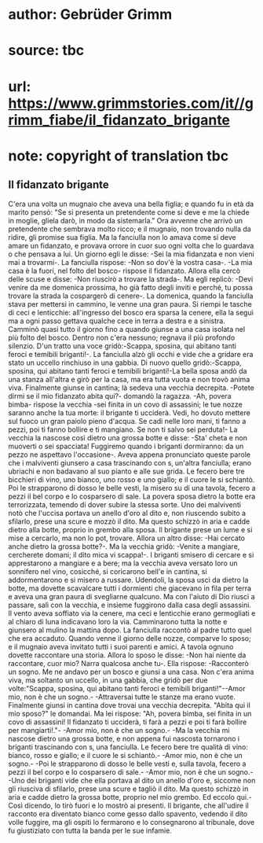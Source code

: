 # author: Gebrüder Grimm
# source: tbc
# url: https://www.grimmstories.com/it//grimm_fiabe/il_fidanzato_brigante
# note: copyright of translation tbc

## Il fidanzato brigante 

C'era una volta un mugnaio che aveva una bella figlia; e quando fu in
età da marito pensò: "Se si presenta un pretendente come si deve e me
la chiede in moglie, gliela darò, in modo da sistemarla." Ora avvenne
che arrivò un pretendente che sembrava molto ricco; e il mugnaio, non
trovando nulla da ridire, gli promise sua figlia. Ma la fanciulla non lo
amava come si deve amare un fidanzato, e provava orrore in cuor suo ogni
volta che lo guardava o che pensava a lui. Un giorno egli le disse: -Sei
la mia fidanzata e non vieni mai a trovarmi-. La fanciulla rispose: -Non
so dov'è la vostra casa-. -La mia casa è la fuori, nel folto del bosco-
rispose il fidanzato. Allora ella cercò delle scuse e disse: -Non
riuscirò a trovare la strada-. Ma egli replicò: -Devi venire da me
domenica prossima, ho già fatto degli inviti e perché‚ tu possa trovare
la strada la cospargerò di cenere-. La domenica, quando la fanciulla
stava per mettersi in cammino, le venne una gran paura. Si riempi le
tasche di ceci e lenticchie: all'ingresso del bosco era sparsa la
cenere, ella la seguì ma a ogni passo gettava qualche cece in terra a
destra e a sinistra. Camminò quasi tutto il giorno fino a quando giunse
a una casa isolata nel più folto del bosco. Dentro non c'era nessuno;
regnava il più profondo silenzio. D'un tratto una voce gridò:-Scappa,
sposina, qui abitano tanti feroci e temibili briganti!-. La fanciulla
alzò gli occhi e vide che a gridare era stato un uccello rinchiuso in
una gabbia. Di nuovo quello gridò:-Scappa, sposina, qui abitano tanti
feroci e temibili briganti!-La bella sposa andò da una stanza all'altra
e girò per la casa, ma era tutta vuota e non trovò anima viva.
Finalmente giunse in cantina; là sedeva una vecchia decrepita. -Potete
dirmi se il mio fidanzato abita qui?- domandò la ragazza. -Ah, povera
bimba- rispose la vecchia -sei finita in un covo di assassini; le tue
nozze saranno anche la tua morte: il brigante ti ucciderà. Vedi, ho
dovuto mettere sul fuoco un gran paiolo pieno d'acqua. Se cadi nelle
loro mani, ti fanno a pezzi, poi ti fanno bollire e ti mangiano. Se non
ti salvo sei perduta!- La vecchia la nascose così dietro una grossa
botte e disse: -Sta' cheta e non muoverti o sei spacciata! Fuggiremo
quando i briganti dormiranno: da un pezzo ne aspettavo l'occasione-.
Aveva appena pronunciato queste parole che i malviventi giunsero a casa
trascinando con s‚ un'altra fanciulla; erano ubriachi e non badavano al
suo pianto e alle sue grida. Le fecero bere tre bicchieri di vino, uno
bianco, uno rosso e uno giallo; e il cuore le si schiantò. Poi le
strapparono di dosso le belle vesti, la misero su di una tavola, fecero
a pezzi il bel corpo e lo cosparsero di sale. La povera sposa dietro la
botte era terrorizzata, temendo di dover subire la stessa sorte. Uno dei
malviventi notò che l'uccisa portava un anello d'oro al dito e, non
riuscendo subito a sfilarlo, prese una scure e mozzò il dito. Ma questo
schizzò in aria e cadde dietro alla botte, proprio in grembo alla sposa.
Il brigante prese un lume e si mise a cercarlo, ma non lo pot‚ trovare.
Allora un altro disse: -Hai cercato anche dietro la grossa botte?-. Ma
la vecchia gridò: -Venite a mangiare, cercherete domani; il dito mica vi
scappa!-. I briganti smisero di cercare e si apprestarono a mangiare e a
bere; ma la vecchia aveva versato loro un sonnifero nel vino, cosicché‚
si coricarono bell'e in cantina, si addormentarono e si misero a
russare. Udendoli, la sposa uscì da dietro la botte, ma dovette
scavalcare tutti i dormienti che giacevano in fila per terra e aveva una
gran paura di svegliarne qualcuno. Ma con l'aiuto di Dio riuscì a
passare, salì con la vecchia, e insieme fuggirono dalla casa degli
assassini. Il vento aveva soffiato via la cenere, ma ceci e lenticchie
erano germogliati e al chiaro di luna indicavano loro la via.
Camminarono tutta la notte e giunsero al mulino la mattina dopo. La
fanciulla raccontò al padre tutto quel che era accaduto. Quando venne il
giorno delle nozze, comparve lo sposo; e il mugnaio aveva invitato tutti
i suoi parenti e amici. A tavola ognuno dovette raccontare una storia.
Allora lo sposo le disse: -Non hai niente da raccontare, cuor mio? Narra
qualcosa anche tu-. Ella rispose: -Racconterò un sogno. Me ne andavo per
un bosco e giunsi a una casa. Non c'era anima viva, ma soltanto un
uccello, in una gabbia, che gridò per due volte:"Scappa, sposina, qui
abitano tanti feroci e temibili briganti!"--Amor mio, non è che un
sogno.- -Attraversai tutte le stanze ma erano vuote. Finalmente giunsi
in cantina dove trovai una vecchia decrepita. "Abita qui il mio
sposo?" le domandai. Ma lei rispose: "Ah, povera bimba, sei finita in
un covo di assassini! Il fidanzato ti ucciderà, ti farà a pezzi e poi ti
farà bollire per mangiarti!."- -Amor mio, non è che un sogno.- -Ma la
vecchia mi nascose dietro una grossa botte, e non appena fui nascosta
tornarono i briganti trascinando con s‚ una fanciulla. Le fecero bere
tre qualità di vino: bianco, rosso e giallo; e il cuore le si schiantò.-
-Amor mio, non è che un sogno.- -Poi le strapparono di dosso le belle
vesti e, sulla tavola, fecero a pezzi il bel corpo e lo cosparsero di
sale.- -Amor mio, non è che un sogno.- -Uno dei briganti vide che ella
portava al dito un anello d'oro e, siccome non gli riusciva di
sfilarlo, prese una scure e tagliò il dito. Ma questo schizzò in aria e
cadde dietro la grossa botte, proprio nel mio grembo. Ed eccolo qui.-
Così dicendo, lo tirò fuori e lo mostrò ai presenti. Il brigante, che
all'udire il racconto era diventato bianco come gesso dallo spavento,
vedendo il dito volle fuggire, ma gli ospiti lo fermarono e lo
consegnarono al tribunale, dove fu giustiziato con tutta la banda per le
sue infamie.
